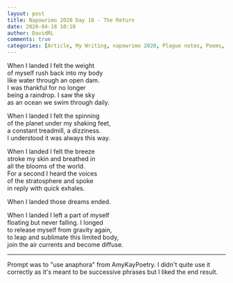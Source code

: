 ```yaml
---  
layout: post  
title: Napowrimo 2020 Day 18 - The Return  
date: 2020-04-18 10:10  
author: DavidRL  
comments: true  
categories: [Article, My Writing, napowrimo 2020, Plague notes, Poems, Poetry]  
---  
```

When I landed I felt the weight  
of myself rush back into my body  
like water through an open dam.  
I was thankful for no longer  
being a raindrop. I saw the sky  
as an ocean we swim through daily.  
  
When I landed I felt the spinning  
of the planet under my shaking feet,  
a constant treadmill, a dizziness.  
I understood it was always this way.  
  
When I landed I felt the breeze  
stroke my skin and breathed in  
all the blooms of the world.  
For a second I heard the voices  
of the stratosphere and spoke  
in reply with quick exhales.  
  
When I landed those dreams ended.  
  
When I landed I left a part of myself  
floating but never falling. I longed  
to release myself from gravity again,  
to leap and sublimate this limited body,  
join the air currents and become diffuse.  
  
***  
  
Prompt was to "use anaphora" from AmyKayPoetry. I didn't quite use it correctly as it's meant to be successive phrases but I liked the end result.  
  